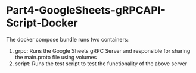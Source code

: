 # Part4-GoogleSheets-gRPCAPI-Script-Docker
The docker compose bundle runs two containers:

1. grpc: Runs the Google Sheets gRPC Server and responsible for sharing the main.proto file using volumes 
2. script: Runs the test script to test the functionality of the above server
